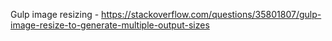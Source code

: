 Gulp image resizing - https://stackoverflow.com/questions/35801807/gulp-image-resize-to-generate-multiple-output-sizes
